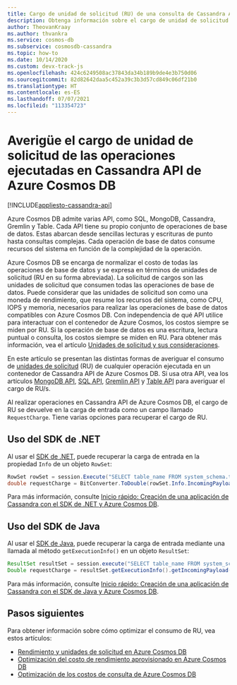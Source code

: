 ```yaml
---
title: Cargo de unidad de solicitud (RU) de una consulta de Cassandra API de Azure Cosmos DB
description: Obtenga información sobre el cargo de unidad de solicitud (RU) de las consultas de Cassandra ejecutadas en un contenedor de Azure Cosmos. Puede usar Azure Portal y controladores de .NET y de Java para averiguar el cargo de RU.
author: TheovanKraay
ms.author: thvankra
ms.service: cosmos-db
ms.subservice: cosmosdb-cassandra
ms.topic: how-to
ms.date: 10/14/2020
ms.custom: devx-track-js
ms.openlocfilehash: 424c6249508ac37843da34b189b9de4e3b750d06
ms.sourcegitcommit: 82d82642daa5c452a39c3b3d57cd849c06df21b0
ms.translationtype: HT
ms.contentlocale: es-ES
ms.lasthandoff: 07/07/2021
ms.locfileid: "113354723"
---
```

# <a name="find-the-request-unit-charge-for-operations-executed-in-azure-cosmos-db-cassandra-api"></a>Averigüe el cargo de unidad de solicitud de las operaciones ejecutadas en Cassandra API de Azure Cosmos DB
[!INCLUDE[appliesto-cassandra-api](includes/appliesto-cassandra-api.md)]

Azure Cosmos DB admite varias API, como SQL, MongoDB, Cassandra, Gremlin y Table. Cada API tiene su propio conjunto de operaciones de base de datos. Estas abarcan desde sencillas lecturas y escrituras de punto hasta consultas complejas. Cada operación de base de datos consume recursos del sistema en función de la complejidad de la operación.

Azure Cosmos DB se encarga de normalizar el costo de todas las operaciones de base de datos y se expresa en términos de unidades de solicitud (RU en su forma abreviada). La solicitud de cargos son las unidades de solicitud que consumen todas las operaciones de base de datos. Puede considerar que las unidades de solicitud son como una moneda de rendimiento, que resume los recursos del sistema, como CPU, IOPS y memoria, necesarios para realizar las operaciones de base de datos compatibles con Azure Cosmos DB. Con independencia de qué API utilice para interactuar con el contenedor de Azure Cosmos, los costos siempre se miden por RU. Si la operación de base de datos es una escritura, lectura puntual o consulta, los costos siempre se miden en RU. Para obtener más información, vea el artículo [Unidades de solicitud y sus consideraciones](request-units.md).

En este artículo se presentan las distintas formas de averiguar el consumo de [unidades de solicitud](request-units.md) (RU) de cualquier operación ejecutada en un contenedor de Cassandra API de Azure Cosmos DB. Si usa otra API, vea los artículos [MongoDB API](find-request-unit-charge-mongodb.md), [SQL API](find-request-unit-charge.md), [Gremlin API](find-request-unit-charge-gremlin.md) y [Table API](find-request-unit-charge-table.md) para averiguar el cargo de RU/s.

Al realizar operaciones en Cassandra API de Azure Cosmos DB, el cargo de RU se devuelve en la carga de entrada como un campo llamado `RequestCharge`. Tiene varias opciones para recuperar el cargo de RU.

## <a name="use-the-net-sdk"></a>Uso del SDK de .NET

Al usar el [SDK de .NET](https://www.nuget.org/packages/CassandraCSharpDriver/), puede recuperar la carga de entrada en la propiedad `Info` de un objeto `RowSet`:

```csharp
RowSet rowSet = session.Execute("SELECT table_name FROM system_schema.tables;");
double requestCharge = BitConverter.ToDouble(rowSet.Info.IncomingPayload["RequestCharge"].Reverse().ToArray(), 0);
```

Para más información, consulte [Inicio rápido: Creación de una aplicación de Cassandra con el SDK de .NET y Azure Cosmos DB](create-cassandra-dotnet.md).

## <a name="use-the-java-sdk"></a>Uso del SDK de Java

Al usar el [SDK de Java](https://mvnrepository.com/artifact/com.datastax.cassandra/cassandra-driver-core), puede recuperar la carga de entrada mediante una llamada al método `getExecutionInfo()` en un objeto `ResultSet`:

```java
ResultSet resultSet = session.execute("SELECT table_name FROM system_schema.tables;");
Double requestCharge = resultSet.getExecutionInfo().getIncomingPayload().get("RequestCharge").getDouble();
```

Para más información, consulte [Inicio rápido: Creación de una aplicación de Cassandra con el SDK de Java y Azure Cosmos DB](create-cassandra-java.md).

## <a name="next-steps"></a>Pasos siguientes

Para obtener información sobre cómo optimizar el consumo de RU, vea estos artículos:

* [Rendimiento y unidades de solicitud en Azure Cosmos DB](request-units.md)
* [Optimización del costo de rendimiento aprovisionado en Azure Cosmos DB](optimize-cost-throughput.md)
* [Optimización de los costos de consulta de Azure Cosmos DB](./optimize-cost-reads-writes.md)